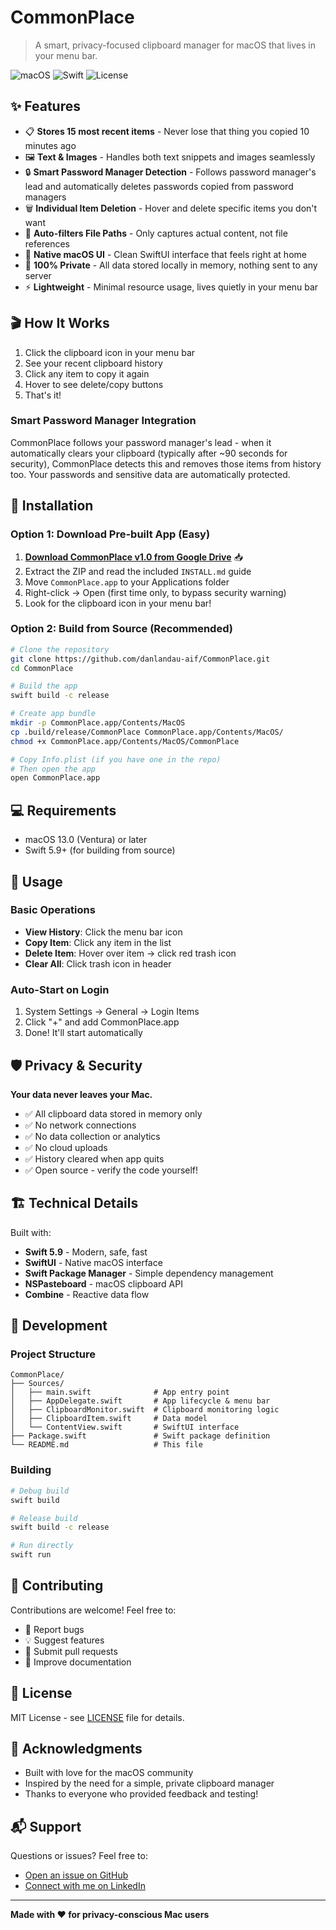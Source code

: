 # CommonPlace

> A smart, privacy-focused clipboard manager for macOS that lives in your menu bar.

![macOS](https://img.shields.io/badge/macOS-13.0+-blue)
![Swift](https://img.shields.io/badge/Swift-5.9-orange)
![License](https://img.shields.io/badge/license-MIT-green)

## ✨ Features

- 📋 **Stores 15 most recent items** - Never lose that thing you copied 10 minutes ago
- 🖼️ **Text & Images** - Handles both text snippets and images seamlessly
- 🔒 **Smart Password Manager Detection** - Follows password manager's lead and automatically deletes passwords copied from password managers
- 🗑️ **Individual Item Deletion** - Hover and delete specific items you don't want
- 🚫 **Auto-filters File Paths** - Only captures actual content, not file references
- 🎯 **Native macOS UI** - Clean SwiftUI interface that feels right at home
- 🔐 **100% Private** - All data stored locally in memory, nothing sent to any server
- ⚡ **Lightweight** - Minimal resource usage, lives quietly in your menu bar

## 🎬 How It Works

1. Click the clipboard icon in your menu bar
2. See your recent clipboard history
3. Click any item to copy it again
4. Hover to see delete/copy buttons
5. That's it!

### Smart Password Manager Integration

CommonPlace follows your password manager's lead - when it automatically clears your clipboard (typically after ~90 seconds for security), CommonPlace detects this and removes those items from history too. Your passwords and sensitive data are automatically protected.

## 🚀 Installation

### Option 1: Download Pre-built App (Easy)

1. **[Download CommonPlace v1.0 from Google Drive](https://drive.google.com/drive/folders/1yAO0cFg-Nwyq6bPWFI4sHbo-Ev-KoG15)** 📥
2. Extract the ZIP and read the included `INSTALL.md` guide
3. Move `CommonPlace.app` to your Applications folder
4. Right-click → Open (first time only, to bypass security warning)
5. Look for the clipboard icon in your menu bar!

### Option 2: Build from Source (Recommended)

```bash
# Clone the repository
git clone https://github.com/danlandau-aif/CommonPlace.git
cd CommonPlace

# Build the app
swift build -c release

# Create app bundle
mkdir -p CommonPlace.app/Contents/MacOS
cp .build/release/CommonPlace CommonPlace.app/Contents/MacOS/
chmod +x CommonPlace.app/Contents/MacOS/CommonPlace

# Copy Info.plist (if you have one in the repo)
# Then open the app
open CommonPlace.app
```

## 💻 Requirements

- macOS 13.0 (Ventura) or later
- Swift 5.9+ (for building from source)

## 🔧 Usage

### Basic Operations

- **View History**: Click the menu bar icon
- **Copy Item**: Click any item in the list
- **Delete Item**: Hover over item → click red trash icon
- **Clear All**: Click trash icon in header

### Auto-Start on Login

1. System Settings → General → Login Items
2. Click "+" and add CommonPlace.app
3. Done! It'll start automatically

## 🛡️ Privacy & Security

**Your data never leaves your Mac.**

- ✅ All clipboard data stored in memory only
- ✅ No network connections
- ✅ No data collection or analytics
- ✅ No cloud uploads
- ✅ History cleared when app quits
- ✅ Open source - verify the code yourself!

## 🏗️ Technical Details

Built with:
- **Swift 5.9** - Modern, safe, fast
- **SwiftUI** - Native macOS interface
- **Swift Package Manager** - Simple dependency management
- **NSPasteboard** - macOS clipboard API
- **Combine** - Reactive data flow

## 📝 Development

### Project Structure

```
CommonPlace/
├── Sources/
│   ├── main.swift              # App entry point
│   ├── AppDelegate.swift       # App lifecycle & menu bar
│   ├── ClipboardMonitor.swift  # Clipboard monitoring logic
│   ├── ClipboardItem.swift     # Data model
│   └── ContentView.swift       # SwiftUI interface
├── Package.swift               # Swift package definition
└── README.md                   # This file
```

### Building

```bash
# Debug build
swift build

# Release build
swift build -c release

# Run directly
swift run
```

## 🤝 Contributing

Contributions are welcome! Feel free to:

- 🐛 Report bugs
- 💡 Suggest features
- 🔧 Submit pull requests
- 📖 Improve documentation

## 📄 License

MIT License - see [LICENSE](LICENSE) file for details.

## 🙏 Acknowledgments

- Built with love for the macOS community
- Inspired by the need for a simple, private clipboard manager
- Thanks to everyone who provided feedback and testing!

## 📬 Support

Questions or issues? Feel free to:
- [Open an issue on GitHub](https://github.com/danlandau-aif/CommonPlace/issues)
- [Connect with me on LinkedIn](https://www.linkedin.com/in/danlandau/)

---

**Made with ❤️ for privacy-conscious Mac users**
